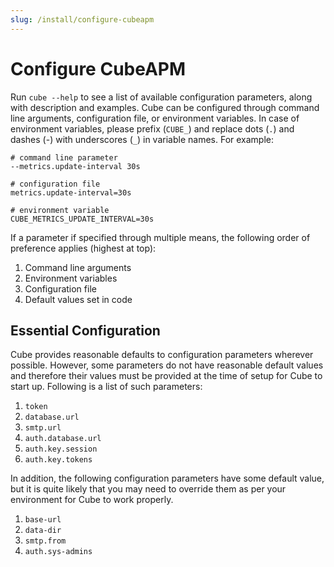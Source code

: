 ```yaml
---
slug: /install/configure-cubeapm
---
```


# Configure CubeAPM

Run `cube --help` to see a list of available configuration parameters, along with description and examples. Cube can be configured through command line arguments, configuration file, or environment variables. In case of environment variables, please prefix (`CUBE_`) and replace dots (`.`) and dashes (-) with underscores (`_`) in variable names. For example:

```
# command line parameter
--metrics.update-interval 30s

# configuration file
metrics.update-interval=30s

# environment variable
CUBE_METRICS_UPDATE_INTERVAL=30s
```

If a parameter if specified through multiple means, the following order of preference applies (highest at top):

1. Command line arguments
2. Environment variables
3. Configuration file
4. Default values set in code

## Essential Configuration

Cube provides reasonable defaults to configuration parameters wherever possible. However, some parameters do not have reasonable default values and therefore their values must be provided at the time of setup for Cube to start up. Following is a list of such parameters:

1. `token`
2. `database.url`
3. `smtp.url`
4. `auth.database.url`
5. `auth.key.session`
6. `auth.key.tokens`

In addition, the following configuration parameters have some default value, but it is quite likely that you may need to override them as per your environment for Cube to work properly.

1. `base-url`
2. `data-dir`
3. `smtp.from`
4. `auth.sys-admins`

